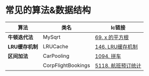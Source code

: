 # 常见的算法&数据结构

算法|类名|lc链接
---|---|---
|**牛顿迭代法** | MySqrt | [69. x 的平方根](https://leetcode-cn.com/problems/sqrtx/)
|**LRU缓存机制** | LRUCache | [146. LRU缓存机制](https://leetcode-cn.com/problems/lru-cache/)
|**区间加法** | CarPooling | [1094. 拼车](https://leetcode-cn.com/problems/car-pooling/)
|          | CorpFlightBookings | [5118. 航班预订统计](https://leetcode-cn.com/problems/corporate-flight-bookings/)